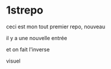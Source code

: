 # 1strepo

ceci est mon tout premier repo, nouveau

il y a une nouvelle entrée

et on fait l'inverse 

visuel
